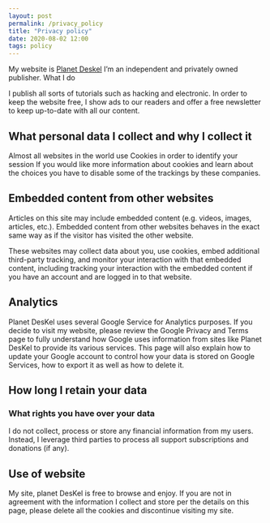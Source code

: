 ```yaml
---
layout: post
permalink: /privacy_policy
title: "Privacy policy"
date: 2020-08-02 12:00
tags: policy
---
```


My website is [Planet Deskel](https://deskel.github.io/) I’m an independent and privately owned publisher.
What I do

I publish all sorts of tutorials such as hacking and electronic. In order to keep the website free, I show ads to our readers and offer a free newsletter to keep up-to-date with all our content.

## What personal data I collect and why I collect it

Almost all websites in the world use Cookies in order to identify your session If you would like more information about cookies and learn about the choices you have to disable some of the trackings by these companies.

## Embedded content from other websites

Articles on this site may include embedded content (e.g. videos, images, articles, etc.). Embedded content from other websites behaves in the exact same way as if the visitor has visited the other website.

These websites may collect data about you, use cookies, embed additional third-party tracking, and monitor your interaction with that embedded content, including tracking your interaction with the embedded content if you have an account and are logged in to that website.

## Analytics

Planet DesKel uses several Google Service for Analytics purposes. If you decide to visit my website, please review the Google Privacy and Terms page to fully understand how Google uses information from sites like Planet DesKel to provide its various services. This page will also explain how to update your Google account to control how your data is stored on Google Services, how to export it as well as how to delete it.

## How long I retain your data

### What rights you have over your data

I do not collect, process or store any financial information from my users. Instead, I leverage third parties to process all support subscriptions and donations (if any). 


## Use of website

My site, planet DesKel is free to browse and enjoy. If you are not in agreement with the information I collect and store per the details on this page, please delete all the cookies and discontinue visiting my site. 
